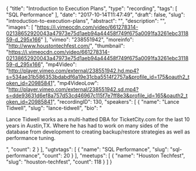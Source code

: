 {
  "title": "Introduction to Execution Plans",
  "type": "recording",
  "tags": [
    "SQL Performance"
  ],
  "date": "2017-10-14T11:47:49",
  "draft": false,
  "slug": "introduction-to-execution-plans",
  "abstract": "",
  "description": "",
  "images": [
    "https://i.vimeocdn.com/video/661278314-02138652920043a47973e75d1aeb94a44458f749f675a0091fa3261ebc311859-d_295x166"
  ],
  "vimeo": "238551942",
  "moreinfo": "http://www.houstontechfest.com/",
  "thumbnail": "https://i.vimeocdn.com/video/661278314-02138652920043a47973e75d1aeb94a44458f749f675a0091fa3261ebc311859-d_295x166",
  "mp4Video": "http://player.vimeo.com/external/238551942.hd.mp4?s=534ae31b586353bdabdf6a19e31cba5514f2757a&profile_id=175&oauth2_token_id=20985841",
  "mp4VideoLow": "http://player.vimeo.com/external/238551942.sd.mp4?s=dde93631d6ef8a757d53cd46967c115f7e7ff8e3&profile_id=165&oauth2_token_id=20985841",
  "recordingID": 130,
  "speakers": [
    {
      "name": "Lance Tidwell",
      "slug": "lance-tidwell",
      "bio": "<p>Lance Tidwell works as a multi-hatted DBA for TicketCity.com for the last 10 years in Austin,TX. Where he has had to work on many sides of the database from development to creating backup/restore strategies as well as performance tuning.</p>",
      "count": 2
    }
  ],
  "ugtvtags": [
    {
      "name": "SQL Performance",
      "slug": "sql-performance",
      "count": 20
    }
  ],
  "meetups": [
    {
      "name": "Houston Techfest",
      "slug": "houston-techfest",
      "count": 118
    }
  ]
}